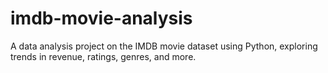 # imdb-movie-analysis
A data analysis project on the IMDB movie dataset using Python, exploring trends in revenue, ratings, genres, and more.
